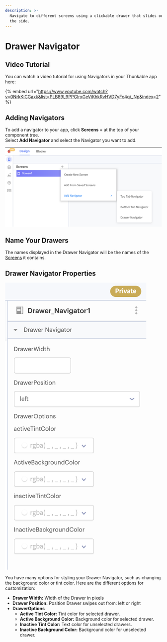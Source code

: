 ```yaml
---
description: >-
  Navigate to different screens using a clickable drawer that slides out from
  the side.
---
```


# Drawer Navigator

## Video Tutorial

You can watch a video tutorial for using Navigators in your Thunkable app here:

{% embed url="https://www.youtube.com/watch?v=0NrkKiCGaxk&list=PLB89L9PPGIrxGeViKhkRvHVD7yFc4q\_Np&index=2" %}

## Adding Navigators

To add a navigator to your app, click **Screens +** at the top of your component tree.   
Select **Add Navigator** and select the Navigator you want to add.

![](.gitbook/assets/screen-shot-2021-04-08-at-5.06.23-pm.png)



## Name Your Drawers

The names displayed in the Drawer Navigator will be the names of the [Screens](screen.md) it contains. 

## Drawer Navigator Properties

![](.gitbook/assets/screen-shot-2021-04-12-at-8.01.13-am.png)

You have many options for styling your Drawer Navigator, such as changing the background color or tint color. Here are the different options for customization:

* **Drawer Width:** Width of the Drawer in pixels
* **Drawer Position:** Position Drawer swipes out from: left or right
* **DrawerOptions**
  * **Active Tint Color:** Tint color for selected drawer. 
  * **Active Background Color:** Background color for selected drawer.
  * **Inactive Tint Color:** Text color for unselected drawers. 
  * **Inactive Background Color:** Background color for unselected drawer. 

